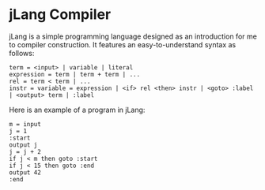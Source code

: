 # jLang Compiler

jLang is a simple programming language designed as an introduction for me to compiler construction. It features an easy-to-understand syntax as follows:

```text
term = <input> | variable | literal
expression = term | term + term | ...
rel = term < term | ...
instr = variable = expression | <if> rel <then> instr | <goto> :label | <output> term | :label
```

Here is an example of a program in jLang:

```
m = input
j = 1
:start
output j
j = j + 2
if j < m then goto :start
if j < 15 then goto :end
output 42
:end
```

